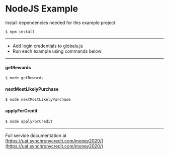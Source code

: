# NodeJS Example

Install dependencies needed for this example project.

```$ npm install```

---

* Add login credentials to globals.js
* Run each example using commands below

---

#### getRewards
```$ node getRewards```
#### nextMostLikelyPurchase
```$ node nextMostLikelyPurchase```
#### applyForCredit
```$ node applyForCredit```

---

Full service documentation at [https://uat.synchronycredit.com/money2020/](https://uat.synchronycredit.com/money2020/)
